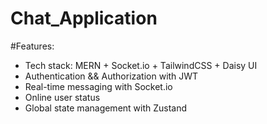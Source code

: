 # Chat_Application

#Features:
 * Tech stack: MERN + Socket.io + TailwindCSS + Daisy UI
* Authentication && Authorization with JWT
 * Real-time messaging with Socket.io
* Online user status
 * Global state management with Zustand
